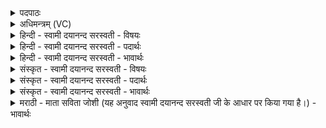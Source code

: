 <details><summary>पदपाठः</summary>

भु॒ज्युः। सु॒प॒र्ण इति॑ सुऽपर्णः॒। य॒ज्ञः। ग॒न्ध॒र्वः। तस्य॑। दक्षि॑णाः। अ॒प्स॒रसः॑। स्ता॒वाः। नाम॑। सः। नः॒। इ॒दम्। ब्रह्म॑। क्ष॒त्रम्। पा॒तु॒। तस्मै॑। स्वाहा॑। वाट्। ताभ्यः॑। स्वाहा॑। ४२।
</details>

<details><summary>अधिमन्त्रम् (VC)</summary>

- यज्ञो देवता
- देवा ऋषयः
- विराडार्षी त्रिष्टुप्
- धैवतः
</details>

<details><summary>हिन्दी - स्वामी दयानन्द सरस्वती - विषयः</summary>

मनुष्य लोग यज्ञ का अनुष्ठान करें, यह विषय अगले मन्त्र में कहा है ॥
</details>

<details><summary>हिन्दी - स्वामी दयानन्द सरस्वती - पदार्थः</summary>

पदार्थान्वयभाषाः -  हे मनुष्यो ! जो (भुज्युः) सुखों के भोगने और (सुपर्णः) उत्तम-उत्तम पालना का हेतु (गन्धर्वः) वाणी को धारण करनेवाला (यज्ञः) सङ्गति करने योग्य यज्ञकर्म है (तस्य) उसकी (दक्षिणाः) जो सुपात्र अच्छे-अच्छे धर्मात्मा विद्वानों को दक्षिणा दी जाती हैं, वे (अप्सरसः) प्राणों में पहुँचनेवाली (स्तावाः) जिनकी प्रशंसा की जाती है, ऐसी (नाम) प्रसिद्ध हैं, (सः) वह जैसे (नः) हमारे लिये (इदम्) इस (ब्रह्म) विद्वान्, ब्राह्मण और (क्षत्रम्) चक्रवर्ती राजा की (पातु) रक्षा करे, वैसा तुम लोग भी अनुष्ठान करो। (तस्मै) उसके लिये (स्वाहा) उत्तम क्रिया की (वाट्) प्राप्ति (ताभ्यः) उक्त दक्षिणाओं के लिये (स्वाहा) उत्तम रीति से उत्तम क्रिया को संयुक्त करो ॥४२ ॥
</details>

<details><summary>हिन्दी - स्वामी दयानन्द सरस्वती - भावार्थः</summary>

भावार्थभाषाः -  जो मनुष्य अग्निहोत्र आदि यज्ञों को प्रतिदिन करते हैं, वे समस्त संसार के सुखों को बढ़ाते हैं, यह जानना चाहिये ॥४२ ॥
</details>

<details><summary>संस्कृत - स्वामी दयानन्द सरस्वती - विषयः</summary>

मनुष्या यज्ञानुष्ठानं कुर्वन्त्वित्याह ॥
</details>

<details><summary>संस्कृत - स्वामी दयानन्द सरस्वती - पदार्थः</summary>

पदार्थान्वयभाषाः -  हे मनुष्याः ! यो भुज्युः सुपर्णो गन्धर्वो यज्ञोऽस्ति, तस्य या दक्षिणा अप्सरसः स्तावा नाम सन्ति, स यथा न इदं ब्रह्म क्षत्रं च पातु, तथा यूयमप्यनुतिष्ठत, तस्मै स्वाहा वाट् ताभ्यः स्वाहा च प्रयुङ्ग्ध्वम् ॥४२ ॥
</details>

<details><summary>संस्कृत - स्वामी दयानन्द सरस्वती - भावार्थः</summary>

भावार्थभाषाः -  ये मनुष्या अग्निहोत्रादियज्ञान् प्रत्यहं कुर्वन्ति, ते सर्वस्य संसारस्य सुखानि वर्द्धयन्तीति बोध्यम् ॥४२ ॥
</details>

<details><summary>मराठी - माता सविता जोशी (यह अनुवाद स्वामी दयानन्द सरस्वती जी के आधार पर किया गया है।) - भावार्थः</summary>

भावार्थभाषाः -  जी माणसे अग्रिहोत्र इत्यादी यज्ञ दररोज करतात ती जगाचे सर्व सुख वाढवितात हे जाणले पाहिजे.
</details>